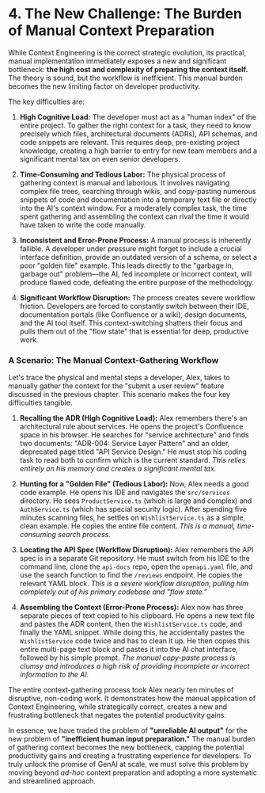 # 4. The New Challenge: The Burden of Manual Context Preparation

While Context Engineering is the correct strategic evolution, its practical, manual implementation immediately exposes a new and significant bottleneck: **the high cost and complexity of preparing the context itself.** The theory is sound, but the workflow is inefficient. This manual burden becomes the new limiting factor on developer productivity.

The key difficulties are:

1.  **High Cognitive Load:** The developer must act as a "human index" of the entire project. To gather the right context for a task, they need to know precisely which files, architectural documents (ADRs), API schemas, and code snippets are relevant. This requires deep, pre-existing project knowledge, creating a high barrier to entry for new team members and a significant mental tax on even senior developers.

2.  **Time-Consuming and Tedious Labor:** The physical process of gathering context is manual and laborious. It involves navigating complex file trees, searching through wikis, and copy-pasting numerous snippets of code and documentation into a temporary text file or directly into the AI's context window. For a moderately complex task, the time spent gathering and assembling the context can rival the time it would have taken to write the code manually.

3.  **Inconsistent and Error-Prone Process:** A manual process is inherently fallible. A developer under pressure might forget to include a crucial interface definition, provide an outdated version of a schema, or select a poor "golden file" example. This leads directly to the "garbage in, garbage out" problem—the AI, fed incomplete or incorrect context, will produce flawed code, defeating the entire purpose of the methodology.

4.  **Significant Workflow Disruption:** The process creates severe workflow friction. Developers are forced to constantly switch between their IDE, documentation portals (like Confluence or a wiki), design documents, and the AI tool itself. This context-switching shatters their focus and pulls them out of the "flow state" that is essential for deep, productive work.

### A Scenario: The Manual Context-Gathering Workflow

Let's trace the physical and mental steps a developer, Alex, takes to manually gather the context for the "submit a user review" feature discussed in the previous chapter. This scenario makes the four key difficulties tangible.

1.  **Recalling the ADR (High Cognitive Load):**
    Alex remembers there's an architectural rule about services. He opens the project's Confluence space in his browser. He searches for "service architecture" and finds two documents: "ADR-004: Service Layer Pattern" and an older, deprecated page titled "API Service Design." He must stop his coding task to read both to confirm which is the current standard. *This relies entirely on his memory and creates a significant mental tax.*

2.  **Hunting for a "Golden File" (Tedious Labor):**
    Now, Alex needs a good code example. He opens his IDE and navigates the `src/services` directory. He sees `ProductService.ts` (which is large and complex) and `AuthService.ts` (which has special security logic). After spending five minutes scanning files, he settles on `WishlistService.ts` as a simple, clean example. He copies the entire file content. *This is a manual, time-consuming search process.*

3.  **Locating the API Spec (Workflow Disruption):**
    Alex remembers the API spec is in a separate Git repository. He must switch from his IDE to the command line, clone the `api-docs` repo, open the `openapi.yaml` file, and use the search function to find the `/reviews` endpoint. He copies the relevant YAML block. *This is a severe workflow disruption, pulling him completely out of his primary codebase and "flow state."*

4.  **Assembling the Context (Error-Prone Process):**
    Alex now has three separate pieces of text copied to his clipboard. He opens a new text file and pastes the ADR content, then the `WishlistService.ts` code, and finally the YAML snippet. While doing this, he accidentally pastes the `WishlistService` code twice and has to clean it up. He then copies this entire multi-page text block and pastes it into the AI chat interface, followed by his simple prompt. *The manual copy-paste process is clumsy and introduces a high risk of providing incomplete or incorrect information to the AI.*

The entire context-gathering process took Alex nearly ten minutes of disruptive, non-coding work. It demonstrates how the manual application of Context Engineering, while strategically correct, creates a new and frustrating bottleneck that negates the potential productivity gains.

In essence, we have traded the problem of **"unreliable AI output"** for the new problem of **"inefficient human input preparation."** The manual burden of gathering context becomes the new bottleneck, capping the potential productivity gains and creating a frustrating experience for developers. To truly unlock the promise of GenAI at scale, we must solve this problem by moving beyond *ad-hoc* context preparation and adopting a more systematic and streamlined approach.